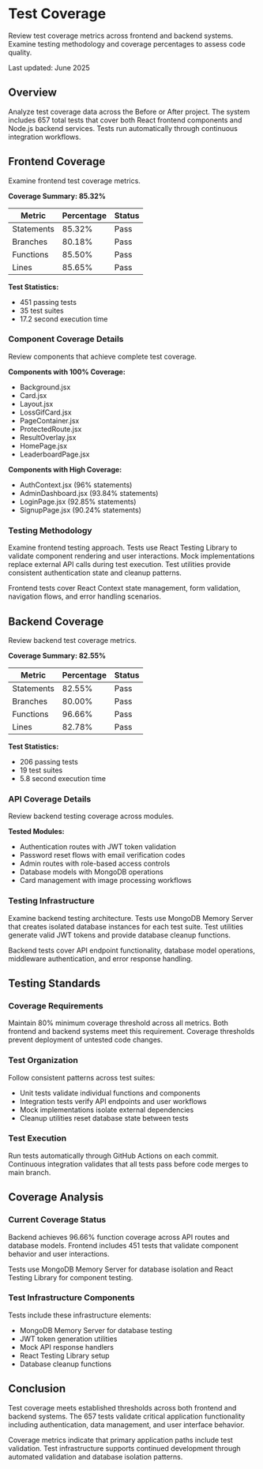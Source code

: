 # Test Coverage

Review test coverage metrics across frontend and backend systems. Examine
testing methodology and coverage percentages to assess code quality.

Last updated: June 2025

## Overview

Analyze test coverage data across the Before or After project. The system
includes 657 total tests that cover both React frontend components and Node.js
backend services. Tests run automatically through continuous integration
workflows.

## Frontend Coverage

Examine frontend test coverage metrics.

**Coverage Summary: 85.32%**

| Metric     | Percentage | Status |
| ---------- | ---------- | ------ |
| Statements | 85.32%     | Pass   |
| Branches   | 80.18%     | Pass   |
| Functions  | 85.50%     | Pass   |
| Lines      | 85.65%     | Pass   |

**Test Statistics:**

- 451 passing tests
- 35 test suites
- 17.2 second execution time

### Component Coverage Details

Review components that achieve complete test coverage.

**Components with 100% Coverage:**

- Background.jsx
- Card.jsx
- Layout.jsx
- LossGifCard.jsx
- PageContainer.jsx
- ProtectedRoute.jsx
- ResultOverlay.jsx
- HomePage.jsx
- LeaderboardPage.jsx

**Components with High Coverage:**

- AuthContext.jsx (96% statements)
- AdminDashboard.jsx (93.84% statements)
- LoginPage.jsx (92.85% statements)
- SignupPage.jsx (90.24% statements)

### Testing Methodology

Examine frontend testing approach. Tests use React Testing Library to validate
component rendering and user interactions. Mock implementations replace external
API calls during test execution. Test utilities provide consistent
authentication state and cleanup patterns.

Frontend tests cover React Context state management, form validation, navigation
flows, and error handling scenarios.

## Backend Coverage

Review backend test coverage metrics.

**Coverage Summary: 82.55%**

| Metric     | Percentage | Status |
| ---------- | ---------- | ------ |
| Statements | 82.55%     | Pass   |
| Branches   | 80.00%     | Pass   |
| Functions  | 96.66%     | Pass   |
| Lines      | 82.78%     | Pass   |

**Test Statistics:**

- 206 passing tests
- 19 test suites
- 5.8 second execution time

### API Coverage Details

Review backend testing coverage across modules.

**Tested Modules:**

- Authentication routes with JWT token validation
- Password reset flows with email verification codes
- Admin routes with role-based access controls
- Database models with MongoDB operations
- Card management with image processing workflows

### Testing Infrastructure

Examine backend testing architecture. Tests use MongoDB Memory Server that
creates isolated database instances for each test suite. Test utilities generate
valid JWT tokens and provide database cleanup functions.

Backend tests cover API endpoint functionality, database model operations,
middleware authentication, and error response handling.

## Testing Standards

### Coverage Requirements

Maintain 80% minimum coverage threshold across all metrics. Both frontend and
backend systems meet this requirement. Coverage thresholds prevent deployment of
untested code changes.

### Test Organization

Follow consistent patterns across test suites:

- Unit tests validate individual functions and components
- Integration tests verify API endpoints and user workflows
- Mock implementations isolate external dependencies
- Cleanup utilities reset database state between tests

### Test Execution

Run tests automatically through GitHub Actions on each commit. Continuous
integration validates that all tests pass before code merges to main branch.

## Coverage Analysis

### Current Coverage Status

Backend achieves 96.66% function coverage across API routes and database models.
Frontend includes 451 tests that validate component behavior and user
interactions.

Tests use MongoDB Memory Server for database isolation and React Testing Library
for component testing.

### Test Infrastructure Components

Tests include these infrastructure elements:

- MongoDB Memory Server for database testing
- JWT token generation utilities
- Mock API response handlers
- React Testing Library setup
- Database cleanup functions

## Conclusion

Test coverage meets established thresholds across both frontend and backend
systems. The 657 tests validate critical application functionality including
authentication, data management, and user interface behavior.

Coverage metrics indicate that primary application paths include test
validation. Test infrastructure supports continued development through automated
validation and database isolation patterns.
